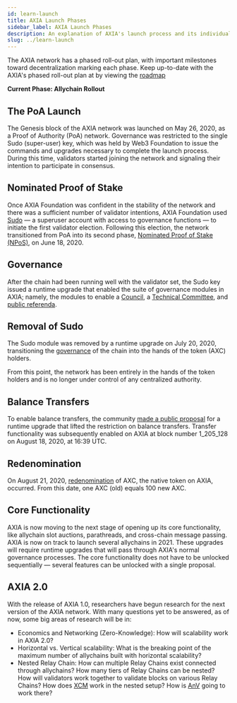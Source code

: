 ```yaml
---
id: learn-launch
title: AXIA Launch Phases
sidebar_label: AXIA Launch Phases
description: An explanation of AXIA's launch process and its individual phases
slug: ../learn-launch
---
```


The AXIA network has a phased roll-out plan, with important milestones toward decentralization
marking each phase. Keep up-to-date with the AXIA's phased roll-out plan at by viewing the
[roadmap](https://AXIA.network/launch-roadmap/)

**Current Phase: Allychain Rollout**

## The PoA Launch

The Genesis block of the AXIA network was launched on May 26, 2020, as a Proof of Authority
(PoA) network. Governance was restricted to the single Sudo (super-user) key, which was held by Web3
Foundation to issue the commands and upgrades necessary to complete the launch process. During this
time, validators started joining the network and signaling their intention to participate in
consensus.

## Nominated Proof of Stake

Once AXIA Foundation was confident in the stability of the network and there was a sufficient number
of validator intentions, AXIA Foundation used [Sudo](https://youtu.be/InekMjJpVdo) &mdash; a
superuser account with access to governance functions &mdash; to initiate the first validator
election. Following this election, the network transitioned from PoA into its second phase,
[Nominated Proof of Stake (NPoS)](learn-staking.md), on June 18, 2020.

## Governance

After the chain had been running well with the validator set, the Sudo key issued a runtime upgrade
that enabled the suite of governance modules in AXIA; namely, the modules to enable a
[Council](learn-governance.md#council), a
[Technical Committee](learn-governance.md#technical-committee), and
[public referenda](learn-governance.md#public-referenda).

## Removal of Sudo

The Sudo module was removed by a runtime upgrade on July 20, 2020, transitioning the
[governance](learn-governance.md) of the chain into the hands of the token (AXC) holders.

From this point, the network has been entirely in the hands of the token holders and is no longer
under control of any centralized authority.

## Balance Transfers

To enable balance transfers, the community [made a public proposal](../maintain/maintain-guides-democracy.md)
for a runtime upgrade that lifted the restriction on balance transfers. Transfer functionality was
subsequently enabled on AXIA at block number 1_205_128 on August 18, 2020, at 16:39 UTC.

## Redenomination

On August 21, 2020, [redenomination](../general/redenomination.md) of AXC, the native token on AXIA,
occurred. From this date, one AXC (old) equals 100 new AXC.

## Core Functionality

AXIA is now moving to the next stage of opening up its core functionality, like allychain slot
auctions, parathreads, and cross-chain message passing. AXIA is now on track to launch several
allychains in 2021. These upgrades will require runtime upgrades that will pass through AXIA's
normal governance processes. The core functionality does not have to be unlocked sequentially
&mdash; several features can be unlocked with a single proposal.


## AXIA 2.0

With the release of AXIA 1.0, researchers have begun research for the next version of the
AXIA network. With many questions yet to be answered, as of now, some big areas of research will
be in:

- Economics and Networking (Zero-Knowledge): How will scalability work in AXIA 2.0?
- Horizontal vs. Vertical scalability: What is the breaking point of the maximum number of
  allychains built with horizontal scalability?
- Nested Relay Chain: How can multiple Relay Chains exist connected through allychains? How many
  tiers of Relay Chains can be nested? How will validators work together to validate blocks on
  various Relay Chains? How does [XCM](learn-cross-consensus.md) work in the nested setup? How is
  [AnV](learn-availability.md) going to work there?
